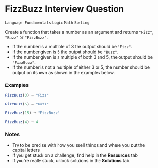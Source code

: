 # FizzBuzz Interview Question

`Language Fundamentals` `Logic` `Math` `Sorting`

Create a function that takes a number as an argument and returns `"Fizz"`, `"Buzz"` or `"FizzBuzz"`.

- If the number is a multiple of 3 the output should be `"Fizz"`.
- If the number given is 5 the output should be `"Buzz"`.
- If the number given is a multiple of both 3 and 5, the output should be `"FizzBuzz"`.
- If the number is not a multiple of either 3 or 5, the number should be output on its own as shown in the examples below.

### Examples

```js
FizzBuzz(3) ➞ "Fizz"

FizzBuzz(5) ➞ "Buzz"

FizzBuzz(15) ➞ "FizzBuzz"

FizzBuzz(4) ➞ 4
```

### Notes

- Try to be precise with how you spell things and where you put the capital letters.
- If you get stuck on a challenge, find help in the **Resources** tab.
- If you're really stuck, unlock solutions in the **Solutions** tab.
